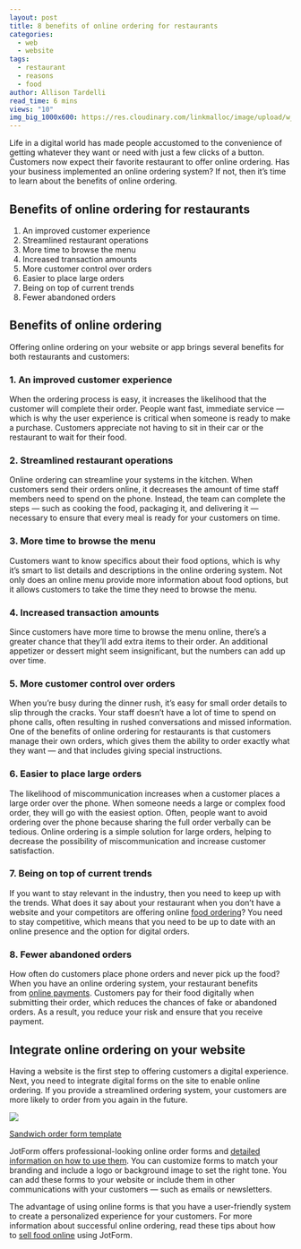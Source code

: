 ```yaml
---
layout: post
title: 8 benefits of online ordering for restaurants
categories:
  - web
  - website
tags:
  - restaurant
  - reasons
  - food
author: Allison Tardelli
read_time: 6 mins
views: "10"
img_big_1000x600: https://res.cloudinary.com/linkmalloc/image/upload/w_1000,h_600,c_fit/v1610557954/website_1_htkqmj.png
---
```

Life in a digital world has made people accustomed to the convenience of getting whatever they want or need with just a few clicks of a button. Customers now expect their favorite restaurant to offer online ordering. Has your business implemented an online ordering system? If not, then it’s time to learn about the benefits of online ordering.

## Benefits of online ordering for restaurants

1. An improved customer experience
2. Streamlined restaurant operations
3. More time to browse the menu
4. Increased transaction amounts
5. More customer control over orders
6. Easier to place large orders
7. Being on top of current trends
8. Fewer abandoned orders

## Benefits of online ordering

Offering online ordering on your website or app brings several benefits for both restaurants and customers:

### 1. An improved customer experience

When the ordering process is easy, it increases the likelihood that the customer will complete their order. People want fast, immediate service — which is why the user experience is critical when someone is ready to make a purchase. Customers appreciate not having to sit in their car or the restaurant to wait for their food.

### 2. Streamlined restaurant operations

Online ordering can streamline your systems in the kitchen. When customers send their orders online, it decreases the amount of time staff members need to spend on the phone. Instead, the team can complete the steps — such as cooking the food, packaging it, and delivering it — necessary to ensure that every meal is ready for your customers on time.

### 3. More time to browse the menu

Customers want to know specifics about their food options, which is why it’s smart to list details and descriptions in the online ordering system. Not only does an online menu provide more information about food options, but it allows customers to take the time they need to browse the menu.

### 4. Increased transaction amounts

Since customers have more time to browse the menu online, there’s a greater chance that they’ll add extra items to their order. An additional appetizer or dessert might seem insignificant, but the numbers can add up over time.

### 5. More customer control over orders

When you’re busy during the dinner rush, it’s easy for small order details to slip through the cracks. Your staff doesn’t have a lot of time to spend on phone calls, often resulting in rushed conversations and missed information. One of the benefits of online ordering for restaurants is that customers manage their own orders, which gives them the ability to order exactly what they want — and that includes giving special instructions.

### 6. Easier to place large orders

The likelihood of miscommunication increases when a customer places a large order over the phone. When someone needs a large or complex food order, they will go with the easiest option. Often, people want to avoid ordering over the phone because sharing the full order verbally can be tedious. Online ordering is a simple solution for large orders, helping to decrease the possibility of miscommunication and increase customer satisfaction.

### 7. Being on top of current trends

If you want to stay relevant in the industry, then you need to keep up with the trends. What does it say about your restaurant when you don’t have a website and your competitors are offering online [food ordering](https://www.jotform.com/food-ordering-system/)? You need to stay competitive, which means that you need to be up to date with an online presence and the option for digital orders.

### 8. Fewer abandoned orders

How often do customers place phone orders and never pick up the food? When you have an online ordering system, your restaurant benefits from [online payments](https://www.jotform.com/online-payments/). Customers pay for their food digitally when submitting their order, which reduces the chances of fake or abandoned orders. As a result, you reduce your risk and ensure that you receive payment.

## Integrate online ordering on your website

Having a website is the first step to offering customers a digital experience. Next, you need to integrate digital forms on the site to enable online ordering. If you provide a streamlined ordering system, your customers are more likely to order from you again in the future.

[![](https://www.jotform.com/blog/wp-content/uploads/2020/07/sandwich-order-form-template-700x648.png)](https://www.jotform.com/form-templates/sandwich-order-form-template)

[Sandwich order form template](https://www.jotform.com/form-templates/sandwich-order-form-template)

JotForm offers professional-looking online order forms and [detailed information on how to use them](https://www.jotform.com/blog/jotform-for-delivery-and-pickup/). You can customize forms to match your branding and include a logo or background image to set the right tone. You can add these forms to your website or include them in other communications with your customers — such as emails or newsletters.

The advantage of using online forms is that you have a user-friendly system to create a personalized experience for your customers. For more information about successful online ordering, read these tips about how to [sell food online](https://www.jotform.com/blog/sell-food-online-using-jotform/) using JotForm.